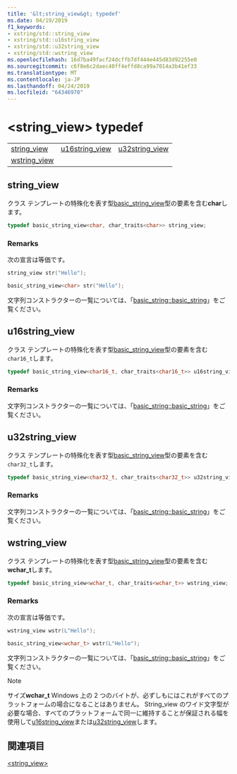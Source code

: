 ```yaml
---
title: '&lt;string_view&gt; typedef'
ms.date: 04/19/2019
f1_keywords:
- xstring/std::string_view
- xstring/std::u16string_view
- xstring/std::u32string_view
- xstring/std::wstring_view
ms.openlocfilehash: 16d7ba49facf24dcffb7df444e445d83d92255e0
ms.sourcegitcommit: c6f8e6c2daec40ff4effd8ca99a7014a3b41ef33
ms.translationtype: MT
ms.contentlocale: ja-JP
ms.lasthandoff: 04/24/2019
ms.locfileid: "64346970"
---
```

# <a name="ltstringviewgt-typedefs"></a>&lt;string_view&gt; typedef

||||
|-|-|-|
|[string_view](#string_view)|[u16string_view](#u16string_view)|[u32string_view](#u32string_view)|
|[wstring_view](#wstring_view)|

## <a name="string_view"></a> string_view

クラス テンプレートの特殊化を表す型[basic_string_view](../standard-library/basic-string-view-class.md)型の要素を含む**char**します。

```cpp
typedef basic_string_view<char, char_traits<char>> string_view;
```

### <a name="remarks"></a>Remarks

次の宣言は等価です。

```cpp
string_view str("Hello");

basic_string_view<char> str("Hello");
```

文字列コンストラクターの一覧については、「[basic_string::basic_string](../standard-library/basic-string-class.md#basic_string)」をご覧ください。

## <a name="u16string_view"></a> u16string_view

クラス テンプレートの特殊化を表す型[basic_string_view](../standard-library/basic-string-view-class.md)型の要素を含む`char16_t`します。

```cpp
typedef basic_string_view<char16_t, char_traits<char16_t>> u16string_view;
```

### <a name="remarks"></a>Remarks

文字列コンストラクターの一覧については、「[basic_string::basic_string](../standard-library/basic-string-class.md#basic_string)」をご覧ください。

## <a name="u32string_view"></a> u32string_view

クラス テンプレートの特殊化を表す型[basic_string_view](../standard-library/basic-string-view-class.md)型の要素を含む`char32_t`します。

```cpp
typedef basic_string_view<char32_t, char_traits<char32_t>> u32string_view;
```

### <a name="remarks"></a>Remarks

文字列コンストラクターの一覧については、「[basic_string::basic_string](../standard-library/basic-string-class.md#basic_string)」をご覧ください。

## <a name="wstring_view"></a>  wstring_view

クラス テンプレートの特殊化を表す型[basic_string_view](../standard-library/basic-string-view-class.md)型の要素を含む**wchar_t**します。

```cpp
typedef basic_string_view<wchar_t, char_traits<wchar_t>> wstring_view;
```

### <a name="remarks"></a>Remarks

次の宣言は等価です。

```cpp
wstring_view wstr(L"Hello");

basic_string_view<wchar_t> wstr(L"Hello");
```

文字列コンストラクターの一覧については、「[basic_string::basic_string](../standard-library/basic-string-class.md#basic_string)」をご覧ください。

> [!NOTE]
> サイズ**wchar_t** Windows 上の 2 つのバイトが、必ずしもにはこれがすべてのプラットフォームの場合になることはありません。 String_view のワイド文字型が必要な場合、すべてのプラットフォームで同一に維持することが保証される幅を使用して[u16string_view](../standard-library/string-view-typedefs.md#u16string_view)または[u32string_view](../standard-library/string-view-typedefs.md#u32string_view)します。

## <a name="see-also"></a>関連項目

[\<string_view>](../standard-library/string-view.md)<br/>
